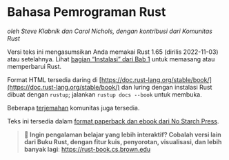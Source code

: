 # Bahasa Pemrograman Rust

*oleh Steve Klabnik dan Carol Nichols, dengan kontribusi dari Komunitas Rust*

Versi teks ini mengasumsikan Anda memakai Rust 1.65 (dirilis 2022-11-03) atau
setelahnya. Lihat [bagian “Instalasi” dari Bab 1][install]<!-- ignore -->
untuk memasang atau memperbarui Rust.

Format HTML tersedia daring di 
[https://doc.rust-lang.org/stable/book/](https://doc.rust-lang.org/stable/book/)
dan luring dengan instalasi Rust dibuat dengan `rustup`; jalankan
`rustup docs --book` untuk membuka.

Beberapa [terjemahan](translations) komunitas juga tersedia.

Teks ini tersedia dalam [format paperback dan ebook dari No Starch
Press][nsprust].

[install]: ch01-01-installation.html
[editions]: appendix-05-editions.html
[nsprust]: https://nostarch.com/rust
[translations]: appendix-06-translation.html

> **🚨 Ingin pengalaman belajar yang lebih interaktif? Cobalah versi lain
> dari Buku Rust, dengan fitur kuis, penyorotan, visualisasi, dan lebih
> banyak lagi**: <https://rust-book.cs.brown.edu>
